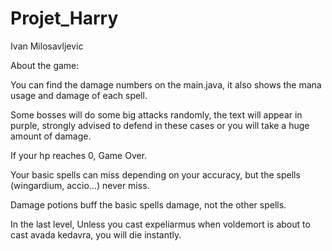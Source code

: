 # Projet_Harry
Ivan Milosavljevic


About the game:

You can find the damage numbers on the main.java, it also shows the mana usage and damage of each spell.

Some bosses will do some big attacks randomly, the text will appear in purple, strongly advised to defend in these cases or you will take a huge amount of damage.

If your hp reaches 0, Game Over.

Your basic spells can miss depending on your accuracy, but the spells (wingardium, accio...) never miss.

Damage potions buff the basic spells damage, not the other spells.

In the last level, Unless you cast expeliarmus when voldemort is about to cast avada kedavra, you will die instantly.

